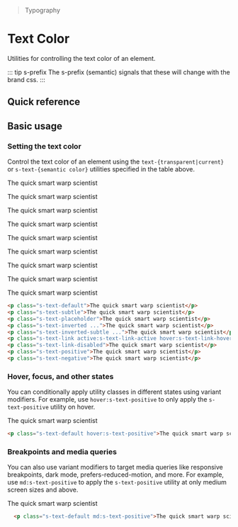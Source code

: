 > Typography

# Text Color
Utilities for controlling the text color of an element.

::: tip s-prefix
The s-prefix (semantic) signals that these will change with the brand css.
:::

## Quick reference

<container>
  <ThemeContainer />
</container>

<qr-color-table />

## Basic usage
### Setting the text color
Control the text color of an element using the `text-{transparent|current}` or `s-text-{semantic color}` utilities specified in the table above.

<container>
  <div class="mx-24">
    <p class="s-text-default">The quick smart warp scientist</p>
    <p class="s-text-subtle">The quick smart warp scientist</p>
    <p class="s-text-placeholder">The quick smart warp scientist</p>
    <p class="s-text-inverted s-bg-primary-default">The quick smart warp scientist</p>
    <p class="s-text-inverted-subtle s-bg-primary-default">The quick smart warp scientist</p>
    <p class="s-text-link active:s-text-link-active hover:s-text-link-hover">The quick smart warp scientist</p>
    <p class="s-text-link-disabled">The quick smart warp scientist</p>
    <p class="s-text-positive">The quick smart warp scientist</p>
    <p class="s-text-negative">The quick smart warp scientist</p>
  </div>
</container>

```html
<p class="s-text-default">The quick smart warp scientist</p>
<p class="s-text-subtle">The quick smart warp scientist</p>
<p class="s-text-placeholder">The quick smart warp scientist</p>
<p class="s-text-inverted ...">The quick smart warp scientist</p>
<p class="s-text-inverted-subtle ...">The quick smart warp scientist</p>
<p class="s-text-link active:s-text-link-active hover:s-text-link-hover">The quick smart warp scientist</p>
<p class="s-text-link-disabled">The quick smart warp scientist</p>
<p class="s-text-positive">The quick smart warp scientist</p>
<p class="s-text-negative">The quick smart warp scientist</p>
```

### Hover, focus, and other states
You can conditionally apply utility classes in different states using variant modifiers.
For example, use `hover:s-text-positive` to only apply the `s-text-positive` utility on hover.

<container>
  <p class="s-text-default hover:s-text-positive">The quick smart warp scientist</p>
</container>

```html
<p class="s-text-default hover:s-text-positive">The quick smart warp scientist</p>
```

### Breakpoints and media queries
You can also use variant modifiers to target media queries like responsive breakpoints, dark mode, prefers-reduced-motion, and more. For example, use `md:s-text-positive` to apply the `s-text-positive` utility at only medium screen sizes and above.

<container>
  <p class="s-text-default md:s-text-positive">The quick smart warp scientist</p>
</container>

```html
  <p class="s-text-default md:s-text-positive">The quick smart warp scientist</p>
```

